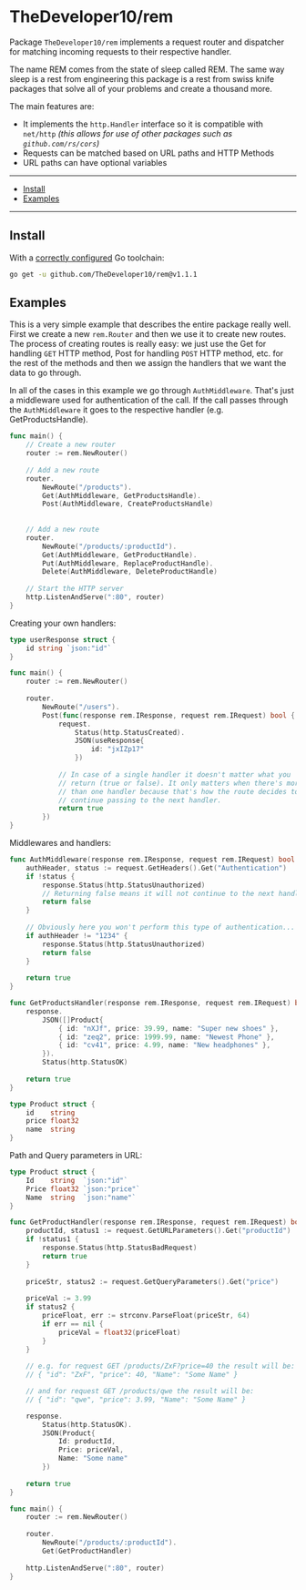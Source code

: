 # TheDeveloper10/rem

Package `TheDeveloper10/rem` implements a request router and dispatcher for matching incoming
requests to their respective handler.

The name REM comes from the state of sleep called REM. The same way sleep is a rest from 
engineering this package is a rest from swiss knife packages that solve all of your problems
and create a thousand more.

The main features are:
* It implements the `http.Handler` interface so it is compatible with `net/http` *(this allows for use of other packages such as `github.com/rs/cors`)*
* Requests can be matched based on URL paths and HTTP Methods
* URL paths can have optional variables

___

* [Install](#install)
* [Examples](#examples)

___

## Install
With a [correctly configured](https://golang.org/doc/install#testing) Go toolchain:

```sh
go get -u github.com/TheDeveloper10/rem@v1.1.1
```

## Examples
This is a very simple example that describes the entire package really well.
First we create a new `rem.Router` and then we use it to create new routes.
The process of creating routes is really easy: we just use the Get for
handling `GET` HTTP method, Post for handling `POST` HTTP method, etc. 
for the rest of the methods and then we assign the handlers that we want the 
data to go through. 

In all of the cases in this example we go through `AuthMiddleware`.
That's just a middleware used for authentication of the call. If the 
call passes through the `AuthMiddleware` it goes to the respective handler
(e.g. GetProductsHandle).

```go
func main() {
	// Create a new router
	router := rem.NewRouter()
	
	// Add a new route
	router.
		NewRoute("/products").
		Get(AuthMiddleware, GetProductsHandle).
		Post(AuthMiddleware, CreateProductsHandle)
	    
	
	// Add a new route
	router.
		NewRoute("/products/:productId").
		Get(AuthMiddleware, GetProductHandle).
		Put(AuthMiddleware, ReplaceProductHandle).
		Delete(AuthMiddleware, DeleteProductHandle)
	
	// Start the HTTP server
	http.ListenAndServe(":80", router)
}
```

Creating your own handlers:
```go
type userResponse struct {
	id string `json:"id"`
}

func main() {
	router := rem.NewRouter()
	
	router.
		NewRoute("/users").
		Post(func(response rem.IResponse, request rem.IRequest) bool {
			request.
				Status(http.StatusCreated).
				JSON(useResponse{
					id: "jxIZp17"
				})
        
			// In case of a single handler it doesn't matter what you 
			// return (true or false). It only matters when there's more 
			// than one handler because that's how the route decides to 
			// continue passing to the next handler.
			return true
		})
}
```

Middlewares and handlers:
```go
func AuthMiddleware(response rem.IResponse, request rem.IRequest) bool {
	authHeader, status := request.GetHeaders().Get("Authentication")
	if !status {
		response.Status(http.StatusUnauthorized)
		// Returning false means it will not continue to the next handler
		return false
	}
	
	// Obviously here you won't perform this type of authentication...
	if authHeader != "1234" {
		response.Status(http.StatusUnauthorized)
		return false
	}
	
	return true
}

func GetProductsHandler(response rem.IResponse, request rem.IRequest) bool {
	response.
		JSON([]Product{
			{ id: "nXJf", price: 39.99, name: "Super new shoes" },
			{ id: "zeq2", price: 1999.99, name: "Newest Phone" },
			{ id: "cv41", price: 4.99, name: "New headphones" },
		}).
		Status(http.StatusOK)
	
	return true
}

type Product struct {
	id    string
	price float32
	name  string
}
```

Path and Query parameters in URL:
```go
type Product struct {
	Id    string  `json:"id"`
	Price float32 `json:"price"`
	Name  string  `json:"name"` 
}

func GetProductHandler(response rem.IResponse, request rem.IRequest) bool {
	productId, status1 := request.GetURLParameters().Get("productId")
	if !status1 {
		response.Status(http.StatusBadRequest)
	    return true	
    }
	
	priceStr, status2 := request.GetQueryParameters().Get("price")
	
	priceVal := 3.99
	if status2 {
		priceFloat, err := strconv.ParseFloat(priceStr, 64)
		if err == nil {
		    priceVal = float32(priceFloat)
		}
	}
	
	// e.g. for request GET /products/ZxF?price=40 the result will be:
	// { "id": "ZxF", "price": 40, "Name": "Some Name" }

	// and for request GET /products/qwe the result will be:
	// { "id": "qwe", "price": 3.99, "Name": "Some Name" }

	response.
		Status(http.StatusOK).
		JSON(Product{
		    Id: productId,
			Price: priceVal,
			Name: "Some name"
		})
	
	return true
}

func main() {
	router := rem.NewRouter()
	
	router.
		NewRoute("/products/:productId").
		Get(GetProductHandler)
	
	http.ListenAndServe(":80", router)
}
```
